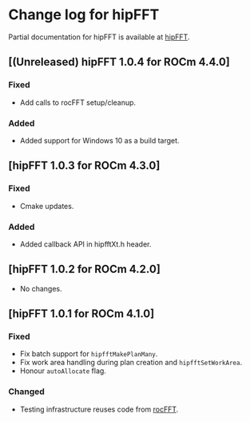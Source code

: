 # Change log for hipFFT

Partial documentation for hipFFT is available at [hipFFT].

## [(Unreleased) hipFFT 1.0.4 for ROCm 4.4.0]

### Fixed
- Add calls to rocFFT setup/cleanup.

### Added

- Added support for Windows 10 as a build target.

## [hipFFT 1.0.3 for ROCm 4.3.0]

### Fixed
- Cmake updates.

### Added
- Added callback API in hipfftXt.h header.

## [hipFFT 1.0.2 for ROCm 4.2.0]

- No changes.

## [hipFFT 1.0.1 for ROCm 4.1.0]

### Fixed
- Fix batch support for `hipfftMakePlanMany`.
- Fix work area handling during plan creation and `hipfftSetWorkArea`.
- Honour `autoAllocate` flag.

### Changed
- Testing infrastructure reuses code from [rocFFT].

[rocFFT]: https://github.com/ROCmSoftwarePlatform/rocFFT
[hipFFT]: https://github.com/ROCmSoftwarePlatform/hipFFT
[hipfft.readthedocs.io]: https://rocfft.readthedocs.io/en/latest/
